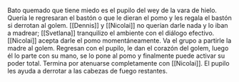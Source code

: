 Bato quemado que tiene miedo es el pupilo del wey de la vara de hielo.
Quería le regresaran el bastón o que le dieran el pomo y les regala el bastón si derrotan al golem.
[[Dennis]] y [[Nicolai]] no querían darle nada y lo iban a madrear; [[Svetlana]] tranquilizo el ambiente con el diálogo efectivo.
[[Nicolai]] acepta darle el pomo momentáneamente.
Va el grupo a partirle la madre al golem.
Regresan con el pupilo, le dan el corazón del golem, luego él lo parte con su mano, se lo pone al pomo y finalmente puede activar su poder total.
Termina por atenuarse completamente con [[Nicolai]].
El pupilo les ayuda a derrotar a las cabezas de fuego restantes.
